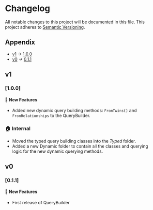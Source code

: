 # Changelog

All notable changes to this project will be documented in this file.
This project adheres to [Semantic Versioning](https://semver.org/spec/v2.0.0.html).

## Appendix

- [v1](#v1) -> [1.0.0](#v100)
- [v0](#v0) -> [0.1.1](#v011)

## v1

### **[1.0.0]** <a id="v100"></a>

#### :rocket: New Features

- Added new dynamic query building methods: `FromTwins()` and `FromRelationships` to the QueryBuilder.

### :house: Internal

- Moved the typed query building classes into the *Typed* folder.
- Added a new Dynamic folder to contain all the classes and querying logic for the new dynamic querying methods.

## v0

### **[0.1.1]** <a id="v011"></a>

#### :rocket: New Features

- First release of QueryBuilder
